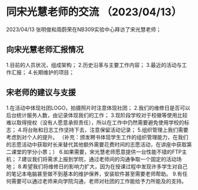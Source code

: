 # 同宋光慧老师的交流 （2023/04/13）

2023/04/13 张明俊和周蔚荣在NB309实验中心拜访了宋光慧老师；

## 向宋光慧老师汇报情况

1.目前的人员状况，组成架构；
2.历史沿革与主要工作内容；
3.最近的活动与工作汇报；
4.长期维护的项目；

## 宋老师的建议与支援

1.在活动中体现社团LOGO，拍摄照片时注意体现社团；
2.我们的维修日是否可以后台统计服务人数，由记录体现我们的工作；
3.现阶段学校对于校徽等使用比较难以取得授权（没有人愿意承担责任），所以在工作中仍然需要避免使用学校的标志；
4.将台账和日志工作坚持下去，注意保留活动记录；
5.组织管理上我们需要考虑到对个人的提升。
（补充：颁发聘书体现学生工作的组织管理能力，在我们的志愿活动中获取时长来替代其他额外需要花费时间的志愿活动，在讲座中获取第二课堂的学分小票；）
6.如果需要，宋光慧老师愿意提供一台性能不错的FTP主机；
7.建议我们将需求上报到学院，通过老师间的沟通争取一个固定的活动场地；
8.希望我们将维修日的影响力扩大，因为在授课过程中发现许多学生对自己的笔记本电脑甚至做不到基本的维护保养，安装软件甚至需要老师帮助。
9.有任何需要可以通过老师来向学院沟通，老师对社团的工作能给予力所能及的支持。
